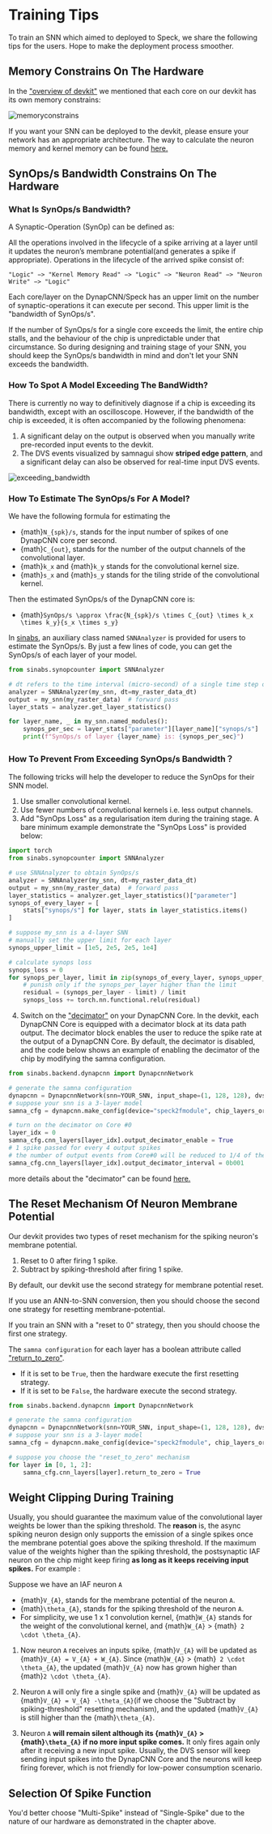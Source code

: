 # Training Tips

To train an SNN which aimed to deployed to Speck, we share the following tips for the users. Hope to make the deployment
process smoother.

## Memory Constrains On The Hardware

In the ["overview of devkit"](/getting_started/overview.md) we mentioned that each core on our devkit has its own memory
constrains:

![memoryconstrains](/_static/Overview/memory_constraints.png)

If you want your SNN can be deployed to the devkit, please ensure your network has an appropriate architecture.
The way to calculate the neuron memory and kernel memory can be found [here.](/getting_started/overview.md)

## SynOps/s Bandwidth Constrains On The Hardware

### What Is SynOps/s Bandwidth?
A Synaptic-Operation (SynOp) can be defined as:

All the operations involved in the lifecycle of a spike arriving at a layer until it updates the neuron’s
membrane potential(and generates a spike if appropriate). Operations in the lifecycle of the arrived spike
consist of:

`
 "Logic" −> "Kernel Memory Read" −> "Logic" −> "Neuron Read" −> "Neuron Write" −> "Logic" 
`

Each core/layer on the DynapCNN/Speck has an upper limit on the number of synaptic-operations it can execute per second.
This upper limit is the "bandwidth of SynOps/s". 

If the number of SynOps/s for a single core exceeds the limit, the entire chip stalls, and the
behaviour of the chip is unpredictable under that circumstance. So during designing and training
stage of your SNN, you should keep the SynOps/s bandwidth in mind and don't let your SNN exceeds
the bandwidth.

### How To Spot A Model Exceeding The BandWidth?
There is currently no way to definitively diagnose if a chip is exceeding its bandwidth,
except with an oscilloscope. However, if the bandwidth of the chip is exceeded,
it is often accompanied by the following phenomena: 

1. A significant delay on the output is observed when you manually write pre-recorded input events
   to the devkit.
2. The DVS events visualized by samnagui show **striped edge pattern**, 
   and a significant delay can also be observed for real-time input DVS events.

![exceeding_bandwidth](/_static/tips_for_training/exceeding_bandwidth.png)

### How To Estimate The SynOps/s For A Model?
We have the following formula for estimating the 
* {math}`N_{spk}/s`, stands for the input number of spikes of one DynapCNN core per second.
* {math}`C_{out}`, stands for the number of the output channels of the convolutional layer.
* {math}`k_x` and {math}`k_y` stands for the convolutional kernel size.
* {math}`s_x` and {math}`s_y` stands for the tiling stride of the convolutional kernel.

Then the estimated SynOps/s of the DynapCNN core is:

* {math}`SynOps/s \approx \frac{N_{spk}/s \times C_{out} \times k_x \times k_y}{s_x \times s_y}`

In [sinabs](https://github.com/synsense/sinabs), an auxiliary class named `SNNAnalyzer` is provided for users
to estimate the SynOps/s. By just a few lines of code, you can get the SynOps/s of each layer of your model.

```python
from sinabs.synopcounter import SNNAnalyzer

# dt refers to the time interval (micro-second) of a single time step of your spike train tensor
analyzer = SNNAnalyzer(my_snn, dt=my_raster_data_dt)
output = my_snn(my_raster_data)  # forward pass
layer_stats = analyzer.get_layer_statistics()

for layer_name, _ in my_snn.named_modules():
    synops_per_sec = layer_stats["parameter"][layer_name]["synops/s"]
    print(f"SynOps/s of layer {layer_name} is: {synops_per_sec}")
```

### How To Prevent From Exceeding SynOps/s Bandwidth？
The following tricks will help the developer to reduce the SynOps for their SNN model.

1. Use smaller convolutional kernel.
2. Use fewer numbers of convolutional kernels i.e. less output channels.
3. Add "SynOps Loss" as a regularisation item during the training stage. A bare minimum example
   demonstrate the "SynOps Loss" is provided below:
```python
import torch
from sinabs.synopcounter import SNNAnalyzer

# use SNNAnalyzer to obtain SynOps/s
analyzer = SNNAnalyzer(my_snn, dt=my_raster_data_dt)
output = my_snn(my_raster_data)  # forward pass
layer_statistics = analyzer.get_layer_statistics()["parameter"]
synops_of_every_layer = [
    stats["synops/s"] for layer, stats in layer_statistics.items()
]

# suppose my_snn is a 4-layer SNN
# manually set the upper limit for each layer
synops_upper_limit = [1e5, 2e5, 2e5, 1e4]

# calculate synops loss
synops_loss = 0
for synops_per_layer, limit in zip(synops_of_every_layer, synops_upper_limit):
    # punish only if the synops_per_layer higher than the limit
    residual = (synops_per_layer - limit) / limit
    synops_loss += torch.nn.functional.relu(residual)
```
4. Switch on the 
   ["decimator"](https://synsense-sys-int.gitlab.io/samna/reference/speck2e/configuration/index.html?highlight=decimation#samna.speck2e.configuration.CnnLayerConfig.output_decimator_enable)
   on your DynapCNN Core. In the devkit, each DynapCNN Core is equipped with a decimator block at its data path output.
   The decimator block enables the user to reduce the spike rate at the output of a DynapCNN Core. By default,
   the decimator is disabled, and the code below shows an example of enabling the decimator of the chip by modifying
   the samna configuration.
   
```python
from sinabs.backend.dynapcnn import DynapcnnNetwork

# generate the samna configuration
dynapcnn = DynapcnnNetwork(snn=YOUR_SNN, input_shape=(1, 128, 128), dvs_input=False)
# suppose your snn is a 3-layer model
samna_cfg = dynapcnn.make_config(device="speck2fmodule", chip_layers_ordering=[0, 1, 2])

# turn on the decimator on Core #0
layer_idx = 0
samna_cfg.cnn_layers[layer_idx].output_decimator_enable = True
# 1 spike passed for every 4 output spikes
# the number of output events from Core#0 will be reduced to 1/4 of the original
samna_cfg.cnn_layers[layer_idx].output_decimator_interval = 0b001
```

more details about the "decimator" can be found [here.](https://synsense-sys-int.gitlab.io/samna/reference/speck2f/configuration/index.html?highlight=output_decimator#samna.speck2f.configuration.CnnLayerConfig.output_decimator_interval)

## The Reset Mechanism Of Neuron Membrane Potential
Our devkit provides two types of reset mechanism for the spiking neuron's membrane potential.

1. Reset to 0 after firing 1 spike.
2. Subtract by spiking-threshold after firing 1 spike.

By default, our devkit use the second strategy for membrane potential reset.

If you use an ANN-to-SNN conversion, then you should choose the second one strategy for resetting membrane-potential.

If you train an SNN with a "reset to 0" strategy, then you should choose the first one strategy.

The `samna configuration` for each layer has a boolean attribute called 
["return_to_zero"](https://synsense-sys-int.gitlab.io/samna/reference/speck2f/configuration/index.html?highlight=return_to_zero#samna.speck2f.configuration.CnnLayerConfig.return_to_zero).
- If it is set to be `True`, then the hardware execute the first resetting strategy. 
- If it is set to be `False`, the hardware execute the second strategy.

```python
from sinabs.backend.dynapcnn import DynapcnnNetwork

# generate the samna configuration
dynapcnn = DynapcnnNetwork(snn=YOUR_SNN, input_shape=(1, 128, 128), dvs_input=False)
# suppose your snn is a 3-layer model
samna_cfg = dynapcnn.make_config(device="speck2fmodule", chip_layers_ordering=[0, 1, 2])

# suppose you choose the "reset_to_zero" mechanism
for layer in [0, 1, 2]:
    samna_cfg.cnn_layers[layer].return_to_zero = True
```

## Weight Clipping During Training

Usually, you should guarantee the maximum value of the convolutional layer weights be lower than the spiking threshold.
The **reason** is, the async spiking neuron design only supports the emission of a single spikes once 
the membrane potential goes above the spiking threshold. If the maximum value of the weights higher than the
spiking threshold, the postsynaptic IAF neuron on the chip might keep firing **as long as it keeps receiving input spikes.**
For example :

Suppose we have an IAF neuron `A`

* {math}`V_{A}`, stands for the membrane potential of the neuron `A`.
* {math}`\theta_{A}`, stands for the spiking threshold of the neuron `A`.
* For simplicity, we use 1 x 1 convolution kernel, 
  {math}`W_{A}` stands for the weight of the convolutional kernel, and {math}`W_{A}` > {math}` 2 \cdot \theta_{A}`.


1. Now neuron `A` receives an inputs spike, {math}`V_{A}` will be updated as {math}`V_{A} = V_{A} + W_{A}`. 
   Since {math}`W_{A}` > {math}` 2 \cdot \theta_{A}`, the updated {math}`V_{A}` now has grown higher than 
   {math}`2 \cdot \theta_{A}`.

2. Neuron `A` will only fire a single spike and {math}`V_{A}` will be updated as 
   {math}`V_{A} = V_{A} -\theta_{A}`(if we choose the "Subtract by spiking-threshold" resetting mechanism), 
   and the updated {math}`V_{A}` is still higher than the {math}`\theta_{A}`.

3. Neuron `A` **will remain silent although its {math}`V_{A}` > {math}`\theta_{A}` if no more input spike comes.**
   It only fires again only after it receiving a new input spike. Usually, the DVS sensor will keep sending input spikes
   into the DynapCNN Core and the neurons will keep firing forever, which is not friendly for low-power consumption 
   scenario.
   

## Selection Of Spike Function
You'd better choose "Multi-Spike" instead of "Single-Spike" due to the nature of our hardware as demonstrated
in the chapter above.


